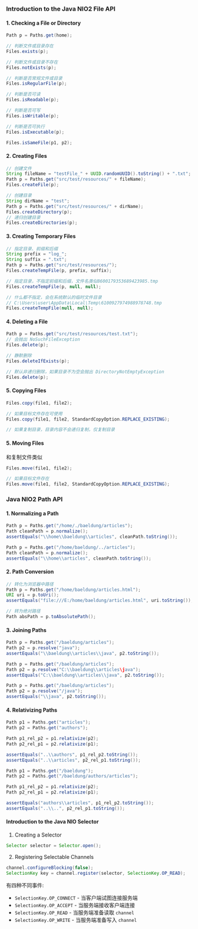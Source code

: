### Introduction to the Java NIO2 File API

#### 1. Checking a File or Directory

```java
Path p = Paths.get(home);

// 判断文件或目录存在
Files.exists(p);

// 判断文件或目录不存在
Files.notExists(p);

// 判断是否常规文件或目录
Files.isRegularFile(p);

// 判断是否可读
Files.isReadable(p);

// 判断是否可写
Files.isWritable(p);

// 判断是否可执行
Files.isExecutable(p);

Files.isSameFile(p1, p2);
```
#### 2. Creating Files

```java
// 创建文件
String fileName = "testFile_" + UUID.randomUUID().toString() + ".txt";
Path p = Paths.get("src/test/resources/" + fileName);
Files.createFile(p);

// 创建目录
String dirName = "test";
Path p = Paths.get("src/test/resources/" + dirName);
Files.createDirectory(p);
// 递归创建目录
Files.createDirectories(p);
```

#### 3. Creating Temporary Files

```java
// 指定目录、前缀和后缀
String prefix = "log_";
String suffix = ".txt";
Path p = Paths.get("src/test/resources/");
Files.createTempFile(p, prefix, suffix);

// 指定目录，不指定前缀和后缀，文件名类似8600179353689423985.tmp
Files.createTempFile(p, null, null);

// 什么都不指定，会在系统默认的临时文件目录
// C:\Users\user\AppData\Local\Temp\6100927974988978748.tmp
Files.createTempFile(null, null);
```

#### 4. Deleting a File

```java
Path p = Paths.get("src/test/resources/test.txt");
// 会抛出 NoSuchFileException
Files.delete(p);

// 静默删除
Files.deleteIfExists(p);

// 默认非递归删除，如果目录不为空会抛出 DirectoryNotEmptyException
Files.delete(p);
```

#### 5. Copying Files

```java
Files.copy(file1, file2);

// 如果目标文件存在可使用
Files.copy(file1, file2, StandardCopyOption.REPLACE_EXISTING);

// 如果复制目录，目录内容不会递归复制，仅复制目录
```

#### 5. Moving Files

和复制文件类似

```java
Files.move(file1, file2);

// 如果目标文件存在
Files.move(file1, file2, StandardCopyOption.REPLACE_EXISTING);
```

### Java NIO2 Path API

#### 1. Normalizing a Path

```java
Path p = Paths.get("/home/./baeldung/articles");
Path cleanPath = p.normalize();
assertEquals("\\home\\baeldung\\articles", cleanPath.toString());

Path p = Paths.get("/home/baeldung/../articles");
Path cleanPath = p.normalize();
assertEquals("\\home\\articles", cleanPath.toString());
```

#### 2. Path Conversion

```java
// 转化为浏览器中路径
Path p = Paths.get("/home/baeldung/articles.html");
URI uri = p.toUri();
assertEquals("file:///E:/home/baeldung/articles.html", uri.toString());

// 转为绝对路径
Path absPath = p.toAbsolutePath();
```

#### 3. Joining Paths

```java
Path p = Paths.get("/baeldung/articles"); 
Path p2 = p.resolve("java");  
assertEquals("\\baeldung\\articles\\java", p2.toString());

Path p = Paths.get("/baeldung/articles");
Path p2 = p.resolve("C:\\baeldung\\articles\java");
assertEquals("C:\\baeldung\\articles\\java", p2.toString());

Path p = Paths.get("/baeldung/articles");
Path p2 = p.resolve("/java");
assertEquals("\\java", p2.toString());
```

#### 4. Relativizing Paths

```java
Path p1 = Paths.get("articles");
Path p2 = Paths.get("authors");

Path p1_rel_p2 = p1.relativize(p2);
Path p2_rel_p1 = p2.relativize(p1);

assertEquals("..\\authors", p1_rel_p2.toString());
assertEquals("..\\articles", p2_rel_p1.toString());
```

```java
Path p1 = Paths.get("/baeldung");
Path p2 = Paths.get("/baeldung/authors/articles");

Path p1_rel_p2 = p1.relativize(p2);
Path p2_rel_p1 = p2.relativize(p1);

assertEquals("authors\\articles", p1_rel_p2.toString());
assertEquals("..\\..", p2_rel_p1.toString());
```

#### Introduction to the Java NIO Selector

1. Creating a Selector

```java
Selector selector = Selector.open();
```

2. Registering Selectable Channels

```java
channel.configureBlocking(false);
SelectionKey key = channel.register(selector, SelectionKey.OP_READ);
```

有四种不同事件:  
* `SelectionKey.OP_CONNECT` - 当客户端试图连接服务端
* `SelectionKey.OP_ACCEPT` - 当服务端接收客户端连接
* `SelectionKey.OP_READ` - 当服务端准备读取 `channel`
* `SelectionKey.OP_WRITE` - 当服务端准备写入 `channel`